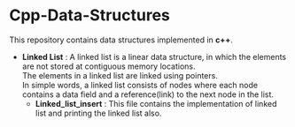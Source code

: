 # Cpp-Data-Structures
This repository contains data structures implemented  in **c++**.

- **Linked List** : A linked list is a linear data structure, in which the elements are not stored at contiguous memory locations.  
The elements in a linked list are linked using pointers.  
In simple words, a linked list consists of nodes where each node contains a data field and a reference(link) to the next node in the list.  
  - **Linked_list_insert** : This file contains the implementation of linked list and printing the linked list also.
